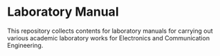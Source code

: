 Laboratory Manual
====================

This repository collects contents for laboratory manuals for carrying out various academic laboratory works for Electronics and Communication Engineering.
